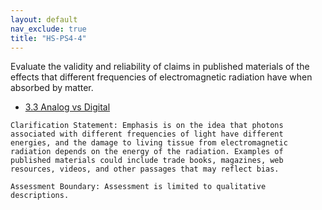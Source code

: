 ```yaml
---
layout: default
nav_exclude: true
title: "HS-PS4-4"
---
```

<script src="https://cdn.mathjax.org/mathjax/latest/MathJax.js?config=TeX-AMS-MML_HTMLorMML" type="text/javascript"></script>

<!--<center>
<img src="images/pt-row-col.png" alt="drawing" width="90%"/>
</center>
-->
Evaluate the validity and reliability of claims in published materials of the effects that different frequencies of electromagnetic radiation have when absorbed by matter.

  * [3.3 Analog vs Digital](/edu-iprs/3.3-analog-digital)
<!--more-->

    Clarification Statement: Emphasis is on the idea that photons associated with different frequencies of light have different energies, and the damage to living tissue from electromagnetic radiation depends on the energy of the radiation. Examples of published materials could include trade books, magazines, web resources, videos, and other passages that may reflect bias.

    Assessment Boundary: Assessment is limited to qualitative descriptions.
